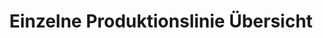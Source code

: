 ---
layout: article
title: Einzelne Produktionslinie Übersicht
description: 
  - Dieses Board gibt eine Übersicht wie der aktuell soll/ist status einer Bestellung ist und zeigt den aktuellen OEE (GAE) Wert an und zeigt wie sich dieser entwickelt hat.
lang: de
weight: 1000
isDraft: false
ref: Production_Single_Line_Overview
category:
  - Production
  - Automobil
  - Massenproduktion
image: Production_Single_Line_Overview_DE.png
download: Production_Single_Line_Overview_DE.pbmx
overview_description:
overview_benefits:
overview_data_sources:
---